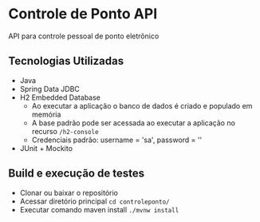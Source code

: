 # Controle de Ponto API

API para controle pessoal de ponto eletrônico

## Tecnologias Utilizadas

- Java
- Spring Data JDBC
- H2 Embedded Database
   - Ao executar a aplicação o banco de dados é criado e populado em memória
   - A base padrão pode ser acessada ao executar a aplicação no recurso `/h2-console`
   - Credenciais padrão: username = 'sa', password = '' 
- JUnit + Mockito

## Build e execução de testes

- Clonar ou baixar o repositório
- Acessar diretório principal `cd controleponto/`
- Executar comando maven install `./mvnw install`

